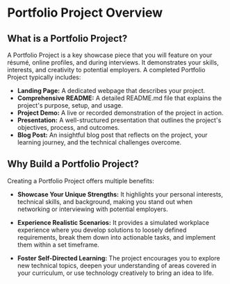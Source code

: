 # Portfolio Project Overview

## What is a Portfolio Project?

A Portfolio Project is a key showcase piece that you will feature on your résumé, online profiles, and during interviews. It demonstrates your skills, interests, and creativity to potential employers. A completed Portfolio Project typically includes:

- **Landing Page:** A dedicated webpage that describes your project.
- **Comprehensive README:** A detailed README.md file that explains the project's purpose, setup, and usage.
- **Project Demo:** A live or recorded demonstration of the project in action.
- **Presentation:** A well-structured presentation that outlines the project's objectives, process, and outcomes.
- **Blog Post:** An insightful blog post that reflects on the project, your learning journey, and the technical challenges overcome.

## Why Build a Portfolio Project?

Creating a Portfolio Project offers multiple benefits:

- **Showcase Your Unique Strengths:** It highlights your personal interests, technical skills, and background, making you stand out when networking or interviewing with potential employers.
  
- **Experience Realistic Scenarios:** It provides a simulated workplace experience where you develop solutions to loosely defined requirements, break them down into actionable tasks, and implement them within a set timeframe.

- **Foster Self-Directed Learning:** The project encourages you to explore new technical topics, deepen your understanding of areas covered in your curriculum, or use technology creatively to bring an idea to life.
